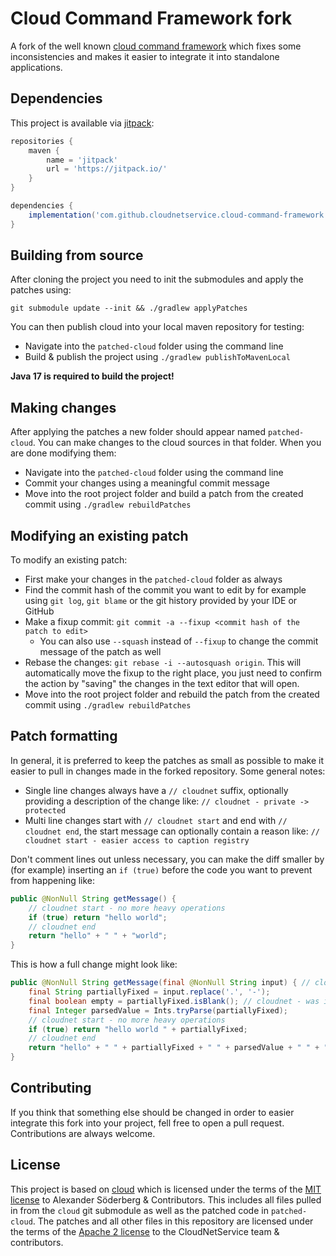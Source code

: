 # Cloud Command Framework fork

A fork of the well known [cloud command framework](https://github.com/Incendo/cloud) which fixes some inconsistencies
and makes it easier to integrate it into standalone applications.

## Dependencies

This project is available via [jitpack](https://jitpack.io):

```groovy
repositories {
    maven {
        name = 'jitpack'
        url = 'https://jitpack.io/'
    }
}

dependencies {
    implementation('com.github.cloudnetservice.cloud-command-framework', '<submodule>', 'main-SNAPSHOT')
}
```

## Building from source

After cloning the project you need to init the submodules and apply the patches using:

```
git submodule update --init && ./gradlew applyPatches
```

You can then publish cloud into your local maven repository for testing:

* Navigate into the `patched-cloud` folder using the command line
* Build & publish the project using `./gradlew publishToMavenLocal`

**Java 17 is required to build the project!**

## Making changes

After applying the patches a new folder should appear named `patched-cloud`. You can make changes to the cloud sources
in that folder. When you are done modifying them:

* Navigate into the `patched-cloud` folder using the command line
* Commit your changes using a meaningful commit message
* Move into the root project folder and build a patch from the created commit using `./gradlew rebuildPatches`

## Modifying an existing patch

To modify an existing patch:

* First make your changes in the `patched-cloud` folder as always
* Find the commit hash of the commit you want to edit by for example using `git log`, `git blame` or the git history
  provided by your IDE or GitHub
* Make a fixup commit: `git commit -a --fixup <commit hash of the patch to edit>`
    * You can also use `--squash` instead of `--fixup` to change the commit message of the patch as well
* Rebase the changes: `git rebase -i --autosquash origin`. This will automatically move the fixup to the right place,
  you just need to confirm the action by "saving" the changes in the text editor that will open.
* Move into the root project folder and rebuild the patch from the created commit using `./gradlew rebuildPatches`

## Patch formatting

In general, it is preferred to keep the patches as small as possible to make it easier to pull in changes made in the
forked repository. Some general notes:

* Single line changes always have a `// cloudnet` suffix, optionally providing a description of the change
  like: `// cloudnet - private -> protected`
* Multi line changes start with `// cloudnet start` and end with `// cloudnet end`, the start message can optionally
  contain a reason like: `// cloudnet start - easier access to caption registry`

Don't comment lines out unless necessary, you can make the diff smaller by (for example) inserting an `if (true)`
before the code you want to prevent from happening like:

```java
public @NonNull String getMessage() {
    // cloudnet start - no more heavy operations
    if (true) return "hello world";
    // cloudnet end
    return "hello" + " " + "world";
}
```

This is how a full change might look like:
```java
public @NonNull String getMessage(final @NonNull String input) { // cloudnet - private -> public
    final String partiallyFixed = input.replace('.', '-');
    final boolean empty = partiallyFixed.isBlank(); // cloudnet - was isEmpty but isBlank is better
    final Integer parsedValue = Ints.tryParse(partiallyFixed);
    // cloudnet start - no more heavy operations
    if (true) return "hello world " + partiallyFixed;
    // cloudnet end
    return "hello" + " " + partiallyFixed + " " + parsedValue + " " + "world";
}
```

## Contributing

If you think that something else should be changed in order to easier integrate this fork into your project, fell free
to open a pull request. Contributions are always welcome.

## License

This project is based on [cloud](https://github.com/Incendo/cloud) which is licensed under the terms of 
the [MIT license](https://github.com/Incendo/cloud/blob/master/LICENSE) to Alexander Söderberg & Contributors. This 
includes all files pulled in from the `cloud` git submodule as well as the patched code in `patched-cloud`. The patches 
and all other files in this repository are licensed under the terms of the [Apache 2 license](license.txt) to the 
CloudNetService team & contributors.